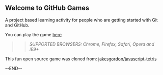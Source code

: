 ## Welcome to GitHub Games

A project based learning activity for people who are getting started with Git and GitHub.

You can play the game [here](https://yuyan1991.github.io/github-games/)

>> _*SUPPORTED BROWSERS*: Chrome, Firefox, Safari, Opera and IE9+_

This fun open source game was cloned from: [jakesgordon/javascript-tetris](https://github.com/jakesgordon/javascript-tetris)

--END--
